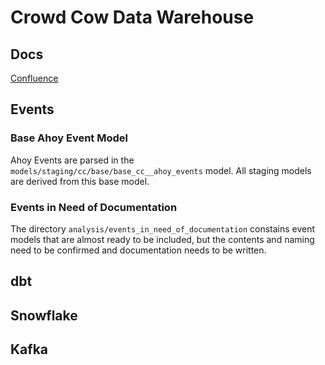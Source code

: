 # Crowd Cow Data Warehouse

## Docs

[Confluence](https://crowdcow.atlassian.net/wiki/spaces/ED/pages/170623021/Data+Engineering)

## Events

### Base Ahoy Event Model

Ahoy Events are parsed in the `models/staging/cc/base/base_cc__ahoy_events` model. All staging models are derived from this base model.

### Events in Need of Documentation

The directory `analysis/events_in_need_of_documentation` constains event models that are almost ready to be included, but the contents and naming need to be confirmed and documentation needs to be written.

## dbt

## Snowflake

## Kafka

